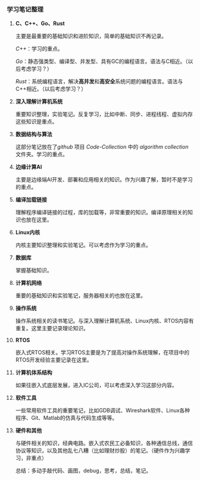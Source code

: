 ### 学习笔记整理

1. **C、C++、Go、Rust**

   主要是最重要的基础知识和进阶知识，简单的基础知识不再记录。

   *C++*：学习的重点。

   *Go*：静态强类型、编译型、并发型、具有GC的编程语言。语法与C相近。（以后考虑学习？）

   *Rust*：系统编程语言，解决**高并发**和**高安全**系统问题的编程语言。语法与C++相近。（以后考虑学习？）

2. **深入理解计算机系统**

   重要知识整理，实验笔记。反复学习，比如中断、同步、进程线程、虚拟内存这些知识是重点。

3. **数据结构与算法**

   这部分笔记放在了*github* 项目 *Code-Collection* 中的 *algorithm collection* 文件夹。学习的重点。

4. **边缘计算AI**

   主要是边缘端AI开发、部署和应用相关的知识。作为兴趣了解，暂时不是学习的重点。

5. **编译加载链接**

   理解程序编译链接的过程，库的加载等，非常重要的知识。编译原理相关的知识也放在这里。

6. **Linux内核**

   内核主要知识整理和实验笔记。可以考虑作为学习的重点。

7. **数据库**

   掌握基础知识。

8. **计算机网络**

   重要的基础知识和实验笔记，服务器相关的也放在这里。

9. **操作系统**

   操作系统相关的读书笔记。与深入理解计算机系统、Linux内核、RTOS内容有重复。这里主要记录理论知识。

10. **RTOS**

    嵌入式RTOS相关。学习RTOS主要是为了提高对操作系统理解，在项目中的RTOS开发经验主要记录在这里。

11. **计算机体系结构**

    如果往嵌入式底层发展，进入IC公司，可以考虑深入学习这部分内容。

12. **软件工具**

    一些常用软件工具的重要笔记，比如GDB调试、Wireshark软件、Linux各种程序、Git、Matlab的仿真与代码生成等等。
    
13. **硬件和其他**

    与硬件相关的知识，经典电路。嵌入式农民工必备知识，各种通信总线，通信协议等知识，以及其他乱七八糟（比如理财炒股）的笔记。（硬件作为兴趣学习，非重点）
    
    
    
    总结：多动手敲代码、画图，debug，思考，总结，笔记。
